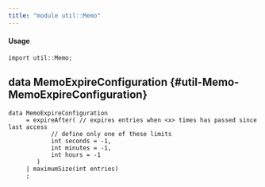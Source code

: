 ```yaml
---
title: "module util::Memo"
---
```


#### Usage

`import util::Memo;`


## data MemoExpireConfiguration {#util-Memo-MemoExpireConfiguration}

```rascal
data MemoExpireConfiguration  
     = expireAfter( // expires entries when <x> times has passed since last access
            // define only one of these limits
            int seconds = -1,
            int minutes = -1,
            int hours = -1
        )
     | maximumSize(int entries)
     ;
```

